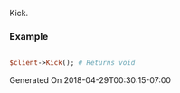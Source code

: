 Kick.
### Example

```perl

$client->Kick(); # Returns void
```


Generated On 2018-04-29T00:30:15-07:00